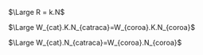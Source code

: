 $\Large R = k.N$

$\Large W_{cat}.K.N_{catraca}=W_{coroa}.K.N_{coroa}$

$\Large W_{cat}.N_{catraca}=W_{coroa}.N_{coroa}$

